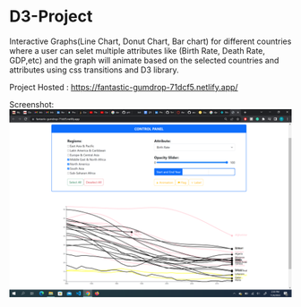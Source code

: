 # D3-Project
Interactive Graphs(Line Chart, Donut Chart, Bar chart) for different countries where a user can selet multiple attributes like (Birth Rate, Death Rate, GDP,etc) and the graph will animate based on the selected countries and attributes using css transitions and D3 library. 

Project Hosted : https://fantastic-gumdrop-71dcf5.netlify.app/

Screenshot:
![UI](D3.png)
